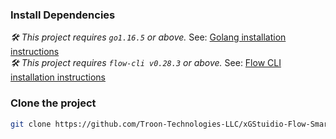 ### Install Dependencies

_🛠 This project requires `go1.16.5` or above._ See: [Golang installation instructions](https://golang.org/doc/install) <br/>
_🛠 This project requires `flow-cli v0.28.3` or above._ See: [Flow CLI installation instructions](https://docs.onflow.org/flow-cli)


### Clone the project

```sh
git clone https://github.com/Troon-Technologies-LLC/xGStuidio-Flow-Smart-Contract.git
```
